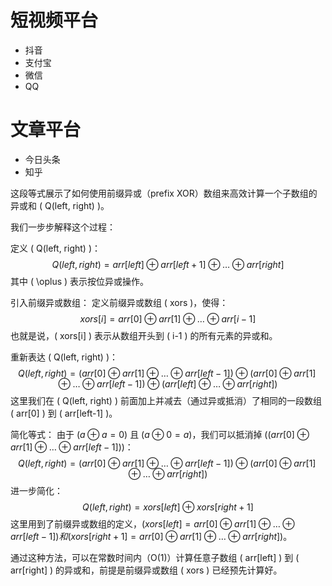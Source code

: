 # 短视频平台

* 抖音
* 支付宝
* 微信
* QQ

# 文章平台 

* 今日头条
* 知乎


 这段等式展示了如何使用前缀异或（prefix XOR）数组来高效计算一个子数组的异或和 ( Q(left, right) )。

我们一步步解释这个过程：

定义 ( Q(left, right) )：
$$
Q(left, right) = arr[left] \oplus arr[left+1] \oplus \ldots \oplus arr[right]
$$
其中 ( \oplus ) 表示按位异或操作。

引入前缀异或数组：
定义前缀异或数组 ( xors )，使得：
$$
xors[i] = arr[0] \oplus arr[1] \oplus \ldots \oplus arr[i-1]
$$
也就是说，( xors[i] ) 表示从数组开头到 ( i-1 ) 的所有元素的异或和。

重新表达 ( Q(left, right) )：
$$
Q(left, right) = (arr[0] \oplus arr[1] \oplus \ldots \oplus arr[left-1]) \oplus (arr[0] \oplus arr[1] \oplus \ldots \oplus arr[left-1]) \oplus (arr[left] \oplus \ldots \oplus arr[right])
$$
这里我们在 ( Q(left, right) ) 前面加上并减去（通过异或抵消）了相同的一段数组 ( arr[0] ) 到 ( arr[left-1] )。

简化等式：
由于 $( a \oplus a = 0 )$ 且 $( a \oplus 0 = a )$，我们可以抵消掉 $( (arr[0] \oplus arr[1] \oplus \ldots \oplus arr[left-1]) )$：
$$
Q(left, right) = (arr[0] \oplus arr[1] \oplus \ldots \oplus arr[left-1]) \oplus (arr[0] \oplus arr[1] \oplus \ldots \oplus arr[right])
$$
进一步简化：
$$
Q(left, right) = xors[left] \oplus xors[right+1]
$$
这里用到了前缀异或数组的定义，$( xors[left] = arr[0] \oplus arr[1] \oplus \ldots \oplus arr[left-1] ) 和 ( xors[right+1] = arr[0] \oplus arr[1] \oplus \ldots \oplus arr[right] )$。

通过这种方法，可以在常数时间内（O(1)）计算任意子数组 ( arr[left] ) 到 ( arr[right] ) 的异或和，前提是前缀异或数组 ( xors ) 已经预先计算好。